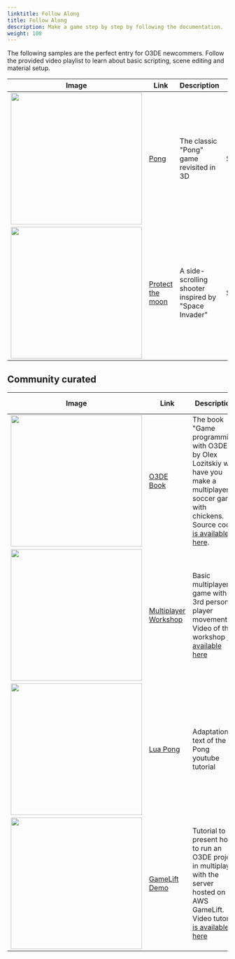 ```yaml
---
linktitle: Follow Along
title: Follow Along
description: Make a game step by step by following the documentation.
weight: 100
---
```


The following samples are the perfect entry for O3DE newcommers. Follow the provided video playlist to learn about basic scripting, scene editing and material setup.

| Image | Link | Description | Language |
| - | - | - | - |
| <img src="/images/learning-guide/samples/follow-along/pong.png" width="300px" /> | [Pong](pong) | The classic "Pong" game revisited in 3D | ScriptCanvas |
| <img src="/images/learning-guide/samples/follow-along/protect-the-moon.png" width="300px" />  | [Protect the moon](protect-the-moon) | A side-scrolling shooter inspired by "Space Invader" | ScriptCanvas |

## Community curated

| Image | Link | Description | Language | Last Updated |
| - | - | - | - | - |
| <img src="/images/learning-guide/samples/follow-along/o3de-book.png" width="300px" />  | [O3DE Book](https://o3debook.com/) | The book "Game programming with O3DE" by Olex Lozitskiy will have you make a multiplayer soccer game with chickens. Source code [is available here](https://github.com/SelfishOlex/O3DEBookCode2111). | C++ | N/A |
| <img src="/images/learning-guide/samples/follow-along/multiplayer-workshop.png" width="300px" /> | [Multiplayer Workshop](https://github.com/AMZN-Gene/o3dcon-2022-multiplayer-workshop) | Basic multiplayer game with 3rd person player movement. Video of the workshop [is available here](https://www.youtube.com/watch?v=4f4olmUo44k&list=PLCQwFpnHSZQjDIkT9EqCNDWepsh8sTGMm) | C++ | N/A |
| <img src="/images/learning-guide/samples/follow-along/lua-pong.png" width="300px" /> | [Lua Pong](https://letsmake.games/code/o3de/luapong/) | Adaptation in text of the Pong youtube tutorial | Lua | N/A |
| <img src="/images/learning-guide/samples/follow-along/gamelift.png" width="300px" />| [GameLift Demo](https://github.com/AMZN-Gene/o3de-gamelift-demo) | Tutorial to present how to run an O3DE project in multiplayer with the server hosted on AWS GameLift. Video tutorial [is available here](https://www.youtube.com/watch?v=uJFlkcdt_5w) | C++ | O3DE **24.09.02**. February 18, 2025 |
